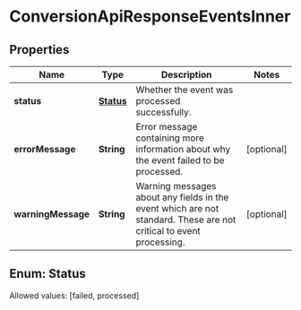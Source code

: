 

# ConversionApiResponseEventsInner


## Properties

Name | Type | Description | Notes
------------ | ------------- | ------------- | -------------
**status** | [**Status**](#Status) | Whether the event was processed successfully. | 
**errorMessage** | **String** | Error message containing more information about why the event failed to be processed. |  [optional]
**warningMessage** | **String** | Warning messages about any fields in the event which are not standard. These are not critical to event processing. |  [optional]


## Enum: Status
Allowed values: [failed, processed]




